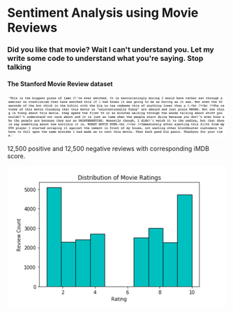 # Sentiment Analysis using Movie Reviews

### Did you like that movie? Wait I can't understand you. Let my write some code to understand what you're saying. Stop talking

#### The Stanford Movie Review dataset 


<img src="https://github.com/zuhbeer/NLP-CAP/blob/master/Screen%20Shot%202019-10-18%20at%2010.22.06%20AM.png" width="900">


12,500 positive and 12,500 negative reviews with corresponding iMDB score.


<img src="https://github.com/zuhbeer/NLP-CAP/blob/master/Screen%20Shot%202019-10-18%20at%2010.06.25%20AM.png" width="600">

